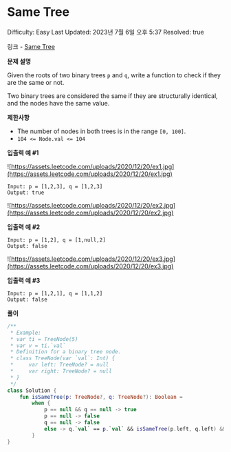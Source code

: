 # Same Tree

Difficulty: Easy
Last Updated: 2023년 7월 6일 오후 5:37
Resolved: true

링크 - [Same Tree](https://leetcode.com/problems/same-tree/description/)

**문제 설명**

Given the roots of two binary trees `p` and `q`, write a function to check if they are the same or not.

Two binary trees are considered the same if they are structurally identical, and the nodes have the same value.

**제한사항**

- The number of nodes in both trees is in the range `[0, 100]`.
- `104 <= Node.val <= 104`

**입출력 예 #1**

![https://assets.leetcode.com/uploads/2020/12/20/ex1.jpg](https://assets.leetcode.com/uploads/2020/12/20/ex1.jpg)

```
Input: p = [1,2,3], q = [1,2,3]
Output: true
```

![https://assets.leetcode.com/uploads/2020/12/20/ex2.jpg](https://assets.leetcode.com/uploads/2020/12/20/ex2.jpg)

**입출력 예 #2**

```
Input: p = [1,2], q = [1,null,2]
Output: false
```

![https://assets.leetcode.com/uploads/2020/12/20/ex3.jpg](https://assets.leetcode.com/uploads/2020/12/20/ex3.jpg)

**입출력 예 #3**

```
Input: p = [1,2,1], q = [1,1,2]
Output: false
```

**풀이**

```kotlin
/**
 * Example:
 * var ti = TreeNode(5)
 * var v = ti.`val`
 * Definition for a binary tree node.
 * class TreeNode(var `val`: Int) {
 *     var left: TreeNode? = null
 *     var right: TreeNode? = null
 * }
 */
class Solution {
    fun isSameTree(p: TreeNode?, q: TreeNode?): Boolean =
        when {
            p == null && q == null -> true
            p == null -> false
            q == null -> false
            else -> q.`val` == p.`val` && isSameTree(p.left, q.left) && isSameTree(p.right, q.right)
        }
}
```